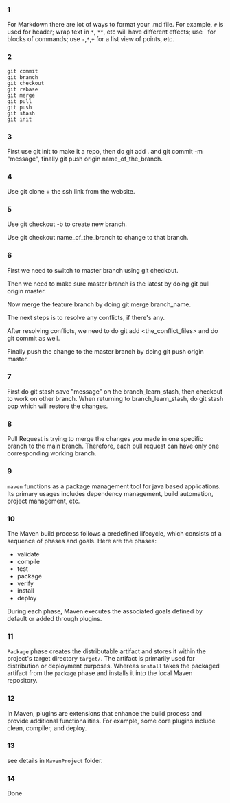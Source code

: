 ### 1
For Markdown there are lot of ways to format your .md file.
For example, `#` is used for header; wrap text in `*`, `**`, etc will have different effects; use \` for blocks of commands; use `-`,`*`,`+` for a list view of points, etc. 


### 2
```
git commit 
git branch 
git checkout
git rebase
git merge
git pull 
git push
git stash
git init

```

### 3
First use git init to make it a repo, then do git add . and git commit -m "message", finally git push origin name_of_the_branch.

### 4
Use git clone + the ssh link from the website.

### 5
Use git checkout -b to create new branch.

Use git checkout name_of_the_branch to change to that branch.

### 6
First we need to switch to master branch using git checkout.

Then we need to make sure master branch is the latest by doing git pull origin master.

Now merge the feature branch by doing git merge branch_name.

The next steps is to resolve any conflicts, if there's any.

After resolving conflicts, we need to do git add <the_conflict_files> and do git commit as well.

Finally push the change to the master branch by doing git push origin master.

### 7
First do git stash save "message" on the branch_learn_stash, then checkout to work on other branch. When returning to branch_learn_stash, do git stash pop which will restore the changes. 


### 8
Pull Request is trying to merge the changes you made in one specific branch to the main branch. Therefore, each pull request can have only one corresponding working branch. 

### 9
`maven` functions as a package management tool for java based applications. Its primary usages includes dependency management, build automation, project management, etc.

### 10
The Maven build process follows a predefined lifecycle, which consists of a sequence of phases and goals. Here are the phases:

- validate
- compile
- test
- package
- verify
- install
- deploy

During each phase, Maven executes the associated goals defined by default or added through plugins.

### 11
`Package` phase creates the distributable artifact and stores it within the project's target directory `target/`. The artifact is primarily used for distribution or deployment purposes. Whereas `install` takes the packaged artifact from the `package` phase and installs it into the local Maven repository. 


### 12
In Maven, plugins are extensions that enhance the build process and provide additional functionalities. For example, some core plugins include clean, compiler, and deploy.

### 13
see details in `MavenProject` folder.

### 14
Done
